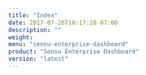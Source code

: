 ```yaml
---
title: "Index"
date: 2017-07-26T10:17:28-07:00
description: ""
weight:
menu: "sensu-enterprise-dashboard"
product: "Sensu Enterprise Dashboard"
version: "latest"
---
```


